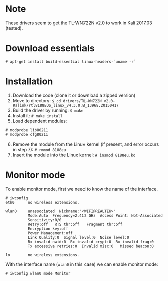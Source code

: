 # Note
These drivers seem to get the TL-WN722N v2.0 to work in Kali 2017.03 (tested). 

# Download essentials 
```
# apt-get install build-essential linux-headers-`uname -r`
```

# Installation

1. Download the code (clone it or download a zipped version)
2. Move to directory: `$ cd drivers/TL-WN722N_v2.0-Ralink/rtl8188EUS_linux_v4.3.0.8_13968.20150417`
3. Build the driver by running: `$ make`
4. Install it: `# make install`
5. Load dependent modules:

```
# modprobe lib80211
# modprobe cfg80211
```
6. Remove the module from the Linux kernel (if present, and error occurs in step 7): `# rmmod 8188eu`
7. Insert the module into the Linux kernel: `# insmod 8188eu.ko`

# Monitor mode

To enable monitor mode, first we need to know the name of the interface.

```
# iwconfig 
eth0      no wireless extensions.

wlan0     unassociated  Nickname:"<WIFI@REALTEK>"
          Mode:Auto  Frequency=2.412 GHz  Access Point: Not-Associated   
          Sensitivity:0/0  
          Retry:off   RTS thr:off   Fragment thr:off
          Encryption key:off
          Power Management:off
          Link Quality:0  Signal level:0  Noise level:0
          Rx invalid nwid:0  Rx invalid crypt:0  Rx invalid frag:0
          Tx excessive retries:0  Invalid misc:0   Missed beacon:0

lo        no wireless extensions.
```

With the interface name (`wlan0` in this case) we can enable monitor mode:

```
# iwconfig wlan0 mode Monitor
```
